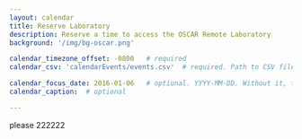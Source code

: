 ```yaml
---
layout: calendar
title: Reserve Laboratory
description: Reserve a time to access the OSCAR Remote Laboratory
background: '/img/bg-oscar.png'

calendar_timezone_offset: -0800   # required
calendar_csv: 'calendarEvents/events.csv'  # required. Path to CSV file from base url

calendar_focus_date: 2016-01-06   # optional. YYYY-MM-DD. Without it, the default is today
calendar_caption:  # optional

---
```


please
222222
